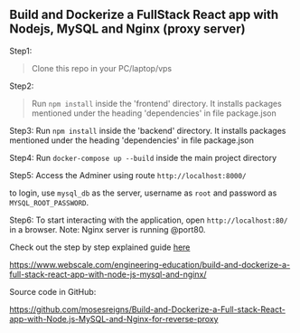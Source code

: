 ## Build and Dockerize a FullStack React app with Nodejs, MySQL and Nginx (proxy server)

Step1:
> Clone this repo in your PC/laptop/vps

Step2:
> Run `npm install` inside the 'frontend' directory. It installs packages mentioned under the heading 'dependencies' in file package.json

Step3:
Run `npm install` inside the 'backend' directory. It installs packages mentioned under the heading 'dependencies' in file package.json

Step4:
Run `docker-compose up --build` inside the main project directory

Step5:
Access the Adminer using route `http://localhost:8000/`


to login, use `mysql_db` as the server, username as `root` and password as `MYSQL_ROOT_PASSWORD`.

Step6:
To start interacting with the application, open `http://localhost:80/` in a browser. Note: Nginx server is running @port80.

Check out the step by step explained guide [here](https://www.webscale.com/engineering-education/build-and-dockerize-a-full-stack-react-app-with-nodejs-and-nginx/)


https://www.webscale.com/engineering-education/build-and-dockerize-a-full-stack-react-app-with-node-js-mysql-and-nginx/

Source code in GitHub:

https://github.com/mosesreigns/Build-and-Dockerize-a-Full-stack-React-app-with-Node.js-MySQL-and-Nginx-for-reverse-proxy


